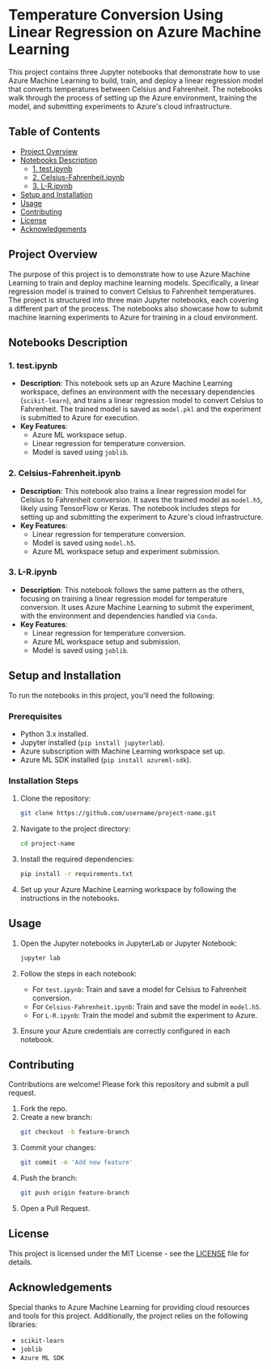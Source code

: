 # Temperature Conversion Using Linear Regression on Azure Machine Learning

This project contains three Jupyter notebooks that demonstrate how to use Azure Machine Learning to build, train, and deploy a linear regression model that converts temperatures between Celsius and Fahrenheit. The notebooks walk through the process of setting up the Azure environment, training the model, and submitting experiments to Azure's cloud infrastructure.

## Table of Contents
- [Project Overview](#project-overview)
- [Notebooks Description](#notebooks-description)
  - [1. test.ipynb](#1-testipynb)
  - [2. Celsius-Fahrenheit.ipynb](#2-celsius-fahrenheitipynb)
  - [3. L-R.ipynb](#3-l-ripynb)
- [Setup and Installation](#setup-and-installation)
- [Usage](#usage)
- [Contributing](#contributing)
- [License](#license)
- [Acknowledgements](#acknowledgements)

## Project Overview

The purpose of this project is to demonstrate how to use Azure Machine Learning to train and deploy machine learning models. Specifically, a linear regression model is trained to convert Celsius to Fahrenheit temperatures. The project is structured into three main Jupyter notebooks, each covering a different part of the process. The notebooks also showcase how to submit machine learning experiments to Azure for training in a cloud environment.

## Notebooks Description

### 1. test.ipynb
   - **Description**: This notebook sets up an Azure Machine Learning workspace, defines an environment with the necessary dependencies (`scikit-learn`), and trains a linear regression model to convert Celsius to Fahrenheit. The trained model is saved as `model.pkl` and the experiment is submitted to Azure for execution.
   - **Key Features**:
     - Azure ML workspace setup.
     - Linear regression for temperature conversion.
     - Model is saved using `joblib`.

### 2. Celsius-Fahrenheit.ipynb
   - **Description**: This notebook also trains a linear regression model for Celsius to Fahrenheit conversion. It saves the trained model as `model.h5`, likely using TensorFlow or Keras. The notebook includes steps for setting up and submitting the experiment to Azure's cloud infrastructure.
   - **Key Features**:
     - Linear regression for temperature conversion.
     - Model is saved using `model.h5`.
     - Azure ML workspace setup and experiment submission.

### 3. L-R.ipynb
   - **Description**: This notebook follows the same pattern as the others, focusing on training a linear regression model for temperature conversion. It uses Azure Machine Learning to submit the experiment, with the environment and dependencies handled via `Conda`.
   - **Key Features**:
     - Linear regression for temperature conversion.
     - Azure ML workspace setup and submission.
     - Model is saved using `joblib`.

## Setup and Installation

To run the notebooks in this project, you'll need the following:

### Prerequisites
- Python 3.x installed.
- Jupyter installed (`pip install jupyterlab`).
- Azure subscription with Machine Learning workspace set up.
- Azure ML SDK installed (`pip install azureml-sdk`).

### Installation Steps

1. Clone the repository:
    ```bash
    git clone https://github.com/username/project-name.git
    ```

2. Navigate to the project directory:
    ```bash
    cd project-name
    ```

3. Install the required dependencies:
    ```bash
    pip install -r requirements.txt
    ```

4. Set up your Azure Machine Learning workspace by following the instructions in the notebooks.

## Usage

1. Open the Jupyter notebooks in JupyterLab or Jupyter Notebook:
    ```bash
    jupyter lab
    ```

2. Follow the steps in each notebook:
    - For `test.ipynb`: Train and save a model for Celsius to Fahrenheit conversion.
    - For `Celsius-Fahrenheit.ipynb`: Train and save the model in `model.h5`.
    - For `L-R.ipynb`: Train the model and submit the experiment to Azure.

3. Ensure your Azure credentials are correctly configured in each notebook.

## Contributing

Contributions are welcome! Please fork this repository and submit a pull request.

1. Fork the repo.
2. Create a new branch:
    ```bash
    git checkout -b feature-branch
    ```
3. Commit your changes:
    ```bash
    git commit -m 'Add new feature'
    ```
4. Push the branch:
    ```bash
    git push origin feature-branch
    ```
5. Open a Pull Request.

## License

This project is licensed under the MIT License - see the [LICENSE](LICENSE) file for details.

## Acknowledgements

Special thanks to Azure Machine Learning for providing cloud resources and tools for this project. Additionally, the project relies on the following libraries:
- `scikit-learn`
- `joblib`
- `Azure ML SDK`

